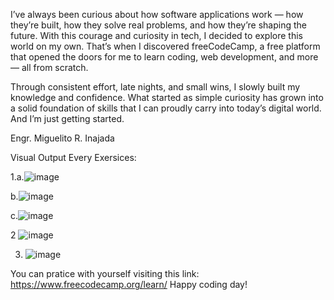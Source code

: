 I’ve always been curious about how software applications work — how they’re built, how they solve real problems, and how they’re shaping the future. With this courage and curiosity in tech, I decided to explore this world on my own. That’s when I discovered freeCodeCamp, a free platform that opened the doors for me to learn coding, web development, and more — all from scratch.

Through consistent effort, late nights, and small wins, I slowly built my knowledge and confidence. What started as simple curiosity has grown into a solid foundation of skills that I can proudly carry into today’s digital world. And I’m just getting started.

Engr. Miguelito R. Inajada

Visual Output Every Exersices:

1.a.![image](https://github.com/user-attachments/assets/5cc6cf89-8785-443c-8477-726de7a53971)

  b.![image](https://github.com/user-attachments/assets/c020078a-0d5e-4b4f-98db-2ade58e01cb4)
  
  c.![image](https://github.com/user-attachments/assets/9a45bd39-22ef-4262-b5e7-176ea99e50d2)

2 ![image](https://github.com/user-attachments/assets/63daa9e2-24ba-4c89-8b0c-b2393635370c)

3. ![image](https://github.com/user-attachments/assets/4c44c048-dca6-4f19-886b-c75829bf6c51)


You can pratice with yourself visiting this link: https://www.freecodecamp.org/learn/
Happy coding day!
